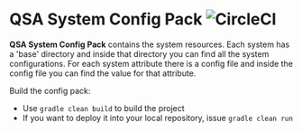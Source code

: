 # QSA System Config Pack ![CircleCI](https://img.shields.io/circleci/build/github/Queueing-Systems-Assistance/qsa-system-config-pack/master)

**QSA System Config Pack** contains the system resources. Each system has a 'base' directory and inside that directory you can find all the system configurations. For each system attribute there is a config file and inside the config file you can find the value for that attribute. 

Build the config pack:
  - Use `gradle clean build` to build the project
  - If you want to deploy it into your local repository, issue `gradle clean run`
